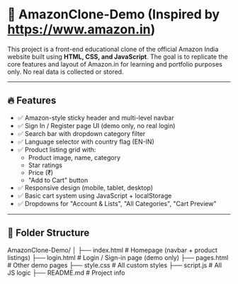 # 🛒 AmazonClone-Demo (Inspired by https://www.amazon.in)

This project is a front-end educational clone of the official Amazon India website built using **HTML, CSS, and JavaScript**. The goal is to replicate the core features and layout of Amazon.in for learning and portfolio purposes only. No real data is collected or stored.

---

## 🔥 Features

- ✅ Amazon-style sticky header and multi-level navbar
- ✅ Sign In / Register page UI (demo only, no real login)
- ✅ Search bar with dropdown category filter
- ✅ Language selector with country flag (EN-IN)
- ✅ Product listing grid with:
  - Product image, name, category
  - Star ratings
  - Price (₹)
  - "Add to Cart" button
- ✅ Responsive design (mobile, tablet, desktop)
- ✅ Basic cart system using JavaScript + localStorage
- ✅ Dropdowns for "Account & Lists", "All Categories", "Cart Preview"

---

## 📁 Folder Structure

AmazonClone-Demo/
│
├── index.html # Homepage (navbar + product listings)
├── login.html # Login / Sign-in page (demo only)
├── pages.html # Other demo pages
├── style.css # All custom styles
├── script.js # All JS logic
├── README.md # Project info